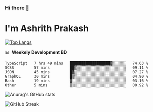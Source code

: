 ### Hi there 👋
# I'm Ashrith Prakash

[![Top Langs](https://github-readme-stats.vercel.app/api/top-langs/?username=xxcheckmatexx&count_private=true&include_all_commits=true&show_icons=true&line_height=20&title_color=FFFFFF&icon_color=FFFFFF&text_color=FFFFFF&bg_color=0D1117&langs_count=8)](https://github.com/anuraghazra/github-readme-stats)

📊 &nbsp;**Weekely Development BD**

<!--START_SECTION:waka-->

```text
TypeScript   7 hrs 49 mins   ██████████████████▓░░░░░░   74.63 %
SCSS         57 mins         ██▒░░░░░░░░░░░░░░░░░░░░░░   09.11 %
JSON         45 mins         █▓░░░░░░░░░░░░░░░░░░░░░░░   07.27 %
GraphQL      30 mins         █▒░░░░░░░░░░░░░░░░░░░░░░░   04.90 %
Bash         19 mins         ▓░░░░░░░░░░░░░░░░░░░░░░░░   03.16 %
Other        5 mins          ▒░░░░░░░░░░░░░░░░░░░░░░░░   00.92 %
```

<!--END_SECTION:waka-->

![Anurag's GitHub stats](https://github-readme-stats.vercel.app/api?username=xxcheckmatexx&count_private=true&show_icons=true&theme=merko)  

![GitHub Streak](http://github-readme-streak-stats.herokuapp.com?user=xxcheckmatexx&theme=merko&hide_border=true&date_format=M%20j%5B%2C%20Y%5D&fire=DD0E0B)
<br/>
